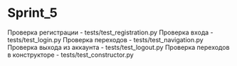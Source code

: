# Sprint_5

Проверка регистрации - tests/test_registration.py
Проверка входа - tests/test_login.py
Проверка переходов - tests/test_navigation.py
Проверка выхода из аккаунта - tests/test_logout.py
Проверка переходов в конструкторе - tests/test_constructor.py

